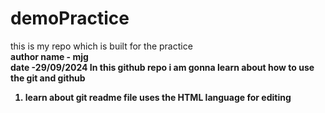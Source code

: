# demoPractice
this is my repo which is built for the practice
<br><b>
author name - mjg<b>
<br>
date -29/09/2024 
In this github repo i am gonna learn about how to use the git and github  

<ol>
  <li>
    learn about git readme file uses the HTML language for editing 
  </li>
</ol>
